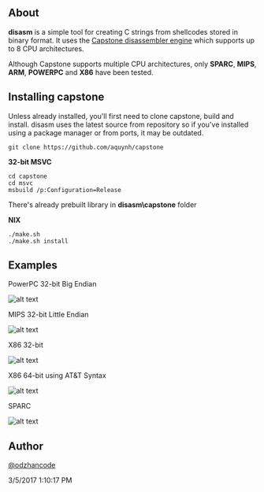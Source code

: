 ## About ##

**disasm** is a simple tool for creating C strings from shellcodes stored in binary format. It uses the [Capstone disassembler engine](http://www.capstone-engine.org/) which supports up to 8 CPU architectures.

Although Capstone supports multiple CPU architectures, only **SPARC**, **MIPS**, **ARM**, **POWERPC** and **X86** have been tested.

## Installing capstone ##

Unless already installed, you'll first need to clone capstone, build and install.
disasm uses the latest source from repository so if you've installed using a package manager or from ports, it may be outdated. 

	git clone https://github.com/aquynh/capstone

**32-bit MSVC**

    cd capstone
    cd msvc
    msbuild /p:Configuration=Release

There's already prebuilt library in **disasm\capstone** folder

**NIX**
 
    ./make.sh
    ./make.sh install

## Examples ##

PowerPC 32-bit Big Endian

![alt text](https://github.com/odzhan/shellcode/blob/master/disasm/img/ppc32_be.png)

MIPS 32-bit Little Endian

![alt text](https://github.com/odzhan/shellcode/blob/master/disasm/img/mips32_le.png)

X86 32-bit 

![alt text](https://github.com/odzhan/shellcode/blob/master/disasm/img/x86_32.png)

X86 64-bit using AT&T Syntax

![alt text](https://github.com/odzhan/shellcode/blob/master/disasm/img/x86_64_att.png)

SPARC

![alt text](https://github.com/odzhan/shellcode/blob/master/disasm/img/sparc.png)

## Author ##

[@odzhancode](https://www.twitter.com/odzhancode "Follow me on Twitter")
 
3/5/2017 1:10:17 PM 